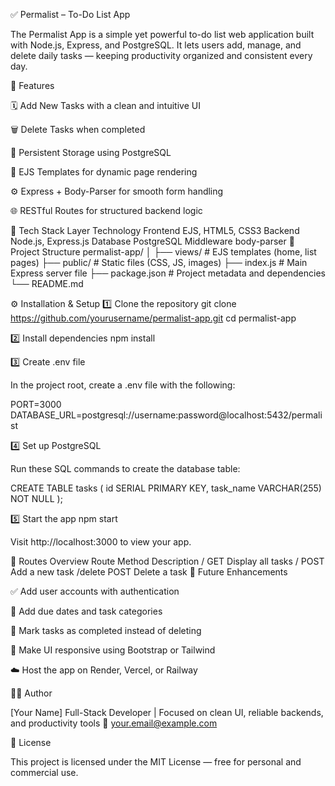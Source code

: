 
✅ Permalist – To-Do List App

The Permalist App is a simple yet powerful to-do list web application built with Node.js, Express, and PostgreSQL.
It lets users add, manage, and delete daily tasks — keeping productivity organized and consistent every day.

🚀 Features

🗓️ Add New Tasks with a clean and intuitive UI

🗑️ Delete Tasks when completed

💾 Persistent Storage using PostgreSQL

🎨 EJS Templates for dynamic page rendering

⚙️ Express + Body-Parser for smooth form handling

🌐 RESTful Routes for structured backend logic

🧰 Tech Stack
Layer	Technology
Frontend	EJS, HTML5, CSS3
Backend	Node.js, Express.js
Database	PostgreSQL
Middleware	body-parser
📂 Project Structure
permalist-app/
│
├── views/              # EJS templates (home, list pages)
├── public/             # Static files (CSS, JS, images)
├── index.js            # Main Express server file
├── package.json        # Project metadata and dependencies
└── README.md

⚙️ Installation & Setup
1️⃣ Clone the repository
git clone https://github.com/yourusername/permalist-app.git
cd permalist-app

2️⃣ Install dependencies
npm install

3️⃣ Create .env file

In the project root, create a .env file with the following:

PORT=3000
DATABASE_URL=postgresql://username:password@localhost:5432/permalist

4️⃣ Set up PostgreSQL

Run these SQL commands to create the database table:

CREATE TABLE tasks (
  id SERIAL PRIMARY KEY,
  task_name VARCHAR(255) NOT NULL
);

5️⃣ Start the app
npm start


Visit http://localhost:3000
 to view your app.

🧭 Routes Overview
Route	Method	Description
/	GET	Display all tasks
/	POST	Add a new task
/delete	POST	Delete a task
🧩 Future Enhancements

✅ Add user accounts with authentication

📅 Add due dates and task categories

🔄 Mark tasks as completed instead of deleting

📱 Make UI responsive using Bootstrap or Tailwind

☁️ Host the app on Render, Vercel, or Railway

👨‍💻 Author

[Your Name]
Full-Stack Developer | Focused on clean UI, reliable backends, and productivity tools
📧 your.email@example.com

🪪 License

This project is licensed under the MIT License — free for personal and commercial use.
